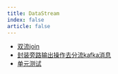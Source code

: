 ```yaml
---
title: DataStream
index: false
article: false
---
```

- [双流join](双流join.md)
- [封装旁路输出操作去分流kafka消息](封装旁路输出操作去分流kafka消息.md)
- [单元测试](单元测试.md)